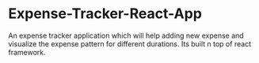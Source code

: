 # Expense-Tracker-React-App
An expense tracker application which will help adding new expense and visualize the expense pattern for different durations. Its built n top of react framework. 

